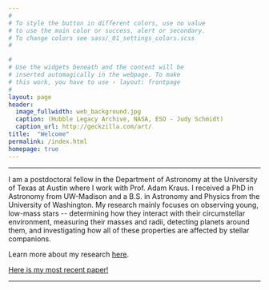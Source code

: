 ```yaml
---
#
# To style the button in different colors, use no value
# to use the main color or success, alert or secondary.
# To change colors see sass/_01_settings_colors.scss
#

#
# Use the widgets beneath and the content will be
# inserted automagically in the webpage. To make
# this work, you have to use › layout: frontpage
#
layout: page
header:
  image_fullwidth: web_background.jpg
  caption: (Hubble Legacy Archive, NASA, ESO - Judy Schmidt)
  caption_url: http://geckzilla.com/art/
title:  "Welcome"
permalink: /index.html
homepage: true
---
```

<hr>
I am a postdoctoral fellow in the Department of Astronomy at the University of Texas at Austin where I work with Prof. Adam Kraus.  I received a PhD in Astronomy from UW-Madison and a B.S. in Astronomy and Physics from the University of Washington.  My research mainly focuses on observing young, low-mass stars -- determining how they interact with their circumstellar environment, measuring their masses and radii, detecting planets around them, and investigating how all of these properties are affected by stellar companions. 

[//]: # (My dissertation focuses on the late stages of binary star formation. Specifically, I study how the orbital motion of binary stars affects the distribution and dynamics of circumstellar material. More broadly, I am interested in using the intrinsic variability of accreting systems as a tool to understand the interaction between forming stars and their surrounding material. )

Learn more about my research <a href='https://tofflemire.github.io/research/'>here</a>.

<a href='https://ui.adsabs.harvard.edu/abs/2019arXiv191012878T/abstract' target="blank">Here is my most recent paper!</a>

<hr>
